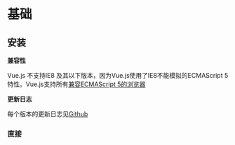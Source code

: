 # 基础

## 安装

**兼容性**

Vue.js 不支持IE8 及其以下版本，因为Vue.js使用了IE8不能模拟的ECMAScript 5特性。Vue.js支持所有[兼容ECMAScript 5的浏览器](http://caniuse.com/#feat=es5)



**更新日志**

每个版本的更新日志见[Github](https://github.com/vuejs/vue/releases)



### 直接<script>引用

直接下载并用`<script>`标签引入，`Vue`会被注册为一个全局变量。重要提示：在开发时请用开发版本，遇见常见错误它会给出友好的警告。

> 开发环境不要用最小压缩版，不然会失去了错误提示和警告！



#### CDN

推荐：https://unpkg.com/vue，会保持和npm发布的最新的版本一致。可以在https://unpkg.com/vue/ 浏览npm 包资源。

也可以从jsDeliver或cdnjs获取，不过这两个服务器版本更新可能略滞后。



### NPM

在用vue.js构建大型应用时推荐使用NPM安装，NPM能很好地和谐如[Webpack](https://webpack.js.org/)或[Browserify](http://browserify.org/)模块打包器配合使用。Vue.js也提供配套工具来开发[单文件组件](https://cn.vuejs.org/v2/guide/single-file-components.html)

```bash
# 最新稳定版
$ npm install vue
```



### 命令行工具（CLI）

Vue.js提供一个[官方命令行工具](https://github.com/vuejs/vue-cli)，可用于快速搭建大型单页面应用。该工具提供开箱即用的构建工具配置，带来现代化的前端开发流程。只需几分钟可创建并启动一个带热重载、保存时静态检查以及可用于生产环境的构建配置的项目。

```bash
# 全局安装vue-cli
$ npm install --global vue-cli
# 创建一个基于webpack模板的项目
$ vue init webpack my-project
# 安装依赖，走你
$ cd my-project
$ npm install 
$ npm run dev
```

> CLI工具假定用户对Node.js和相关构建工具有一定程度的了解。如果你是新手，我们强烈建议先在不用构建工具的情况下通读[指南](https://cn.vuejs.org/guide/)，熟悉Vue本身滞后再研究CLI。

> 译者注：对于大陆用户，建议将npm的注册表源[设置为国内的镜像](http://riny.net/2014/cnpm/)，可以大幅度提升安装速度。



### 对不同构建版本的解释

在[NPM 包的`dist/`目录](https://unpkg.com/vue@latest/dist/)你将会找到很多不同的Vue.js构建。这里列出了他们之间的差别：

|              | UMD                | CommonJS              | ES Moudule         |
| ------------ | ------------------ | --------------------- | ------------------ |
| 完整版          | vue.js             | vue.common.js         | vue.esm.js         |
| 只包含运行时       | vue.runtime.js     | vue.runtime.commom.js | vue.runtime.esm.js |
| 完整版（生产环境）    | vue.min.js         | -                     | -                  |
| 只包含运行时（生产环境） | vue.runtime.min.js | -                     | -                  |



#### 术语

- 完整版：同时包含编译器和运行时的构建
- 编译器：用来将模板字符串编译成为Javascript渲染函数的代码。
- 运行时：用来创建Vue实例，渲染并处理virtual DOM 等行为的代码。基础上就是除去编译器的其他一切
- UMD：UMD构建可以直接`<script>`标签用在浏览器中。Unpkg CDN 的https://unpkg.com/vue 默认文件就是运行时+编译器的UMD构建（`vue.js`）
- CommonJS：CommonJS构建用来配合老的打包工具比如[browserify](http://browserify.org/) 或[webpack 1](https://webpack.github.io/)。这些打包工具的默认文件（pkg.main）是只包含运行时CommonJS构建（vue.runtime.common.js）。
- ES Module：ES module构建用来配合现代打包工具比如[webpack 2](https://webpack.js.org/) 或 [rollup](http://rollupjs.org/)。这些打包工具的默认文件（pkg.module）是只包含运行时的ES Module构建（`Vue.runtime.esm.js`）。



#### 运行时+编译器vs.只包含运行时

如果你需要在客户端编译模板（比如传入一个字符串给`template`选项，或挂载到一个元素上并以其内部的HTML作为模板），你将需要加上编译器，即完整版的构建：

```javascript
// 需要编译器
new Vue({
  template: `<div>{{ hi }}</div>`
})

//不需要编译器
new Vue({
  render(h){
    renturn h('div', this.hi)
  }
})
```

当使用`vue-loader`或`vueify`的时候，`*.vue`文件内部的模板会在构建时预编译成Javascript。你在最终打好的包里实际上不需要编译器的，因为只是用运行时构建即可。

因为运行时构建相比完整版减了30%的体积，你应该尽可能使用这个版本。如果你仍然希望使用完整版构建，你需要在你的打包工具里配置一个别名：

**Webpack**

```js
module.export = {
  //...
  resolve:{
    alias:{
      'vue$': 'vue/dist/vue.esm.js'	//'vue/dist/vue.commom.js' for webpack 1
    }
  }
}
```

**Rollup**

```javascript
const alias = require('rollup-plugin-alias')

rollup({
  //...
  plugins: [
    alias:({
      'vue': 'vue/dist/vue.esm.js'
    })
  ]
})
```

**Browserify**

添加到你项目的`package.json`

```js
{
  //...
  "browser":{
    "vue": "vue/dist/vue.common.js"
  }
}
```



#### 开发环境vs. 生产环境模式

开发环境/生产环境模式是硬编码的UMD构建：开发环境下不压缩代码，生产环境下压缩代码。

CommonJS 和ES Module 构建是用于打包工具的，因此我们不提供压缩后的版本。你有必要在打最终包时候压缩它们。

CommonJS 和ES Module 构建同时保留原始的`process.env.NODE_ENV` 检测，以决定它们应该运行在什么模式下。你应该使用适当的打包工具配置来替换它们的环境变量以便控制Vue所运行的模式。把`process.env.NODE_ENV`替换为字符串字面量同样可以让UglifyJS之类的压缩工具完全丢掉仅供开发环境的代码段，减少最终的文件尺寸。



**Webpack**

使用Webpack的[DefinePlugin](https://webpack.js.org/plugins/define-plugin/)：

```javascript
var webpack = require("webpack")

module.exports = {
  //..
  plugins:[
    //...
    new webpack.DefinePlugin({
      'process.env':{
        NODE_ENV:JSON.stringify('production')
      }
    })
  ]
}
```

**Rollup**

使用[rollup-plugin-replace](https://github.com/rollup/rollup-plugin-replace)

```javascript
const replace = require('rollup-plugin-replace')

rollup({
  //...
  plugin:[
    replace:({
      'process.env.NODE_ENV': JSON.stringify('production')
    })
  ]
}).then(...)
```

**Browserify**

为你的包提供一个全局[envify](https://github.com/hughsk/envify)

```
NODE_ENV=production browserify -g envify -e main.js | uglifyjs -c -m > build.js
```

也可以移步到[生产环境部署提示](https://cn.vuejs.org/v2/guide/deployment.html)。



#### csp 环境

有些环境，如 Google Chrome Apps ，强制应用内容安全策略 (CSP) ，不能使用 `new Function()` 对表达式求值。这时可以用 CSP 兼容版本。独立的构建取决于该功能编译模板，所以无法使用这些环境。

另一方面，运行时构建的是完全兼容 CSP 的。当通过 [Webpack + vue-loader](https://github.com/vuejs-templates/webpack-simple) 或者 [Browserify + vueify](https://github.com/vuejs-templates/browserify-simple) 构建时，在 CSP 环境中模板将被完美预编译到 `render` 函数中。



### 开发版构建

重要：Github仓库的`/dist`文件夹只有在新版本发布时才会更新。如果想要使用Github上Vue最新的源码，你需要自己构建！

```bash
git clone https://github.com/vuejs/vue.git node_modules/vue
cd node_module/vue
npm install
npm run dev
```



### Bower

Bower只提供UMD 构建

```bash
# 最新稳定版本
$ bower install vue
```



### AMD 模块加载器

所有UMD 构建都可以直接用作AMD模块。



> 原文：[http://vuejs.org/guide/installation.html](http://vuejs.org/guide/installation.html)



---



## 介绍

### Vue.js 是什么

Vue.js时一套构建用户界面的渐进式框架。与其他重量级框架不同的是，Vue采用自底向上增量开发的塞设计。Vue的核心库只关注视图层，它不仅易于上手，还便于与第三方库或既有项目整合。另一方面，当与`单文件组件`和`Vue生态系统支持的库`结合使用时，Vue也完全能够为复杂的单页面应用程序提供驱动。



如果你是有经验的前端开发者，想知道Vue.js与其它库/框架的区别，查看[对比其它框架](https://cn.vuejs.org/v2/guide/comparison.html)



### 起步

> 官方指南假设你已有HTML、CSS 、和Javascript中级前端知识。如果你刚开始学习前端开发，将框架作为你的第一步可能不是最好的主意--掌握好基础知识再来！之前有其它的框架的使用经验对于学习Vue.js是有帮助的，但这不是必需的。

尝试Vue.js最简单的方法是使用[JSFiddle Hello World](https://jsfiddle.net/chrisvfritz/50wL7mdz/)。你可以在浏览器新标签页中打开它，跟着例子学习一些基础的用法。或者你可以创建一个`.html`文件，然后通过如下方式引入Vue：

```html
<script src="https://unpkg.com/vue"></script>	
```

你可以查看[安装教程](https://cn.vuejs.org/guide/installation.html)来了解其他安装Vue的选项。请注意我们不推荐新手直接使用`vue-cli`，尤其是对Node.js构建工具不够了解的同学。



### 声明式渲染

vue.js的核心是一个允许采用简洁的模板语法来声明式的将数据渲染进DOM：

```html
<div id="app">
  {{ message }}
</div>
```

```js
var app = new Vue({
  el: '#app',
  data:{
    message: 'Hello Vue!'
  }
})
```

我们已经生成了我们的第一个Vue应用！看起来这跟单单渲染一个字符串模板非常类似，但是Vue在背后做了大量工作。现在数据和DOM已经被绑定在一起，所有的元素都是**响应式的。** 我们该如何知道呢？ 打开你的浏览器的控制台（就在这个页面打开），并修改`app.message`，你将看到上例相应地更新。

除了文本插值，我们还可以采用这样的方式绑定DOM元素属性：

```html
<div id="app-2">
  <span v-bind:title="message">
    鼠标悬停几秒钟查看此处动态绑定的信息！
  </span>
</div>
```

```js
var app2 = new Vue({
  el: '#app-2',
  data:{
    message: '页面加载于' + new Data().toLocaleString()
  }
})
```



这里我们遇到点新东西。你看到的`v-bind`属性被称为**指令**。指令带有前缀`v-`，以表示它们是Vue提供的特殊属性。可能你已经猜到了，它们会在渲染的DOM上应用特殊的响应式行为。简而言之，这里该指令的作用是：“将这个元素节点的`title`属性和Vue实例的`message`属性保持一致”。

再次打开浏览器的Javascript控制台输入`app2.message ='新消息'`，就会再一次看到这个绑定了`title`属性的HTML已经进行了更新。



### 条件与循环

控制切换一个元素的显示也相当于简单：

```html
<div id="app-3">
  <p v-if="seen">现在你看到我了</p>
</div>
```

```js
var app3 = new Vue({
  el:'#app-3',
  data:{
    seen: true
  }
})
```

 继续在控制台设置`app3.seen = false`，你会发现“现在你看到我了” 消失了。

这个例子演示了我们不仅可以绑定DOM文本到数据，也可以绑定DOM结构到数据。而且，Vue也提供一个强大的过渡效果系统，可以在Vue插入/更新/删除元素时自动应用[过渡效果](https://cn.vuejs.org/v2/guide/transitions.html)。

还有其它很多指令，每个指令都有特殊的功能。例如，`v-for`指令可以绑定数组的数据来渲染一个项目列表：

```html
<div id="app-4">
	<ol>
      	<li v-for="todo in todos">
          	{{todo.text}}
        </li>
  	</ol>
</div>
```

```js
var app4 = new Vue({
  el: '#app-4',
  data:{
    todos: [
      {text: '学习Javascript'},
      {text: '学习Vue'},
      {text: '整个项目'}
    ]
  }
})
```

在控制台里，输入`app4.todos.push({text: '新项目'})`，你会发现列表中添加一个新项。



### 处理用户输入

为了让用户和你的应用进行互动，我们可以用`v-on`指令绑定一个事件监听器，通过它调用我们Vue实例中定义的方法：

```html
<div id="app-5">
	<p>{{message}}</p>
  	<button v-on:click="reverseMessage">逆转消息</button>
</div>
```

```js
var app5 = new Vue({
  el:'#app-5',
  data:{
    messag:'Hello Vue.js!'
  },
  methods:{
    reverMessage: function(){
      this.message = this.message.split('').reverse().join('')
    }
  }
})
```

注意在`reverseMessage`方法中，我们更新了应用的状态，但没有触碰DOM--所有的DOM操作都由Vue来处理，你编写的代码不需要关注底层逻辑。

Vue还提供了`v-model`指令，它能轻松实现表单输入和应用状态之间的双向绑定。

```html
<div id="app-6">
  <p>{{ message }}</p>
  <input v-model="message">
</div>
```

```js
var app6 = new Vue({
  el: '#app-6',
  data: {
    message: 'Hello Vue'
  }
})
```



### 组件化应用构建

组件系统是Vue的另一个重要概念，因为它是一种抽象，允许我们使用小型、独立和通常可复用的组件构建大型应用。仔细想想，几乎任意类型的应用界面都可以抽象为一个组件树。

在vue里，一个组件本质上是一个拥有预定义选项的一个Vue实例，在Vue中注册组件很简单：

```js
Vue.component('todo-item', {
  template: '<li>这是个待办项</li>'
})
```

现在你可以用它构建另一个组件模板：

```html
<ol>
  <todo-item></todo-item>
</ol>
```

但是这样会为每个代办项渲染同样的文本，这看起来并不炫酷，我们应该能将数据从父作用域传到子组件。让我们来修改一下组件的定义，使之能够接受一个属性：

```javascript
Vue.component('todo-item', {
  props: ['todo'],
  template:'<li>{{ todo.text }}</li>'
})
```

现在，我们可以使用`v-bind`指令将todo传到每一个重复的组件中：

```html
<div id="app-7">
  <ol>
    <todo-item v-for="item in groceryList" v-bind:todo="item" v-bind:key="item.id">
    </todo-item>
  </ol>
</div>
```

```js
Vue.component('todo-item', {
  props: ['todo'],
  template: '<li>{{ todo.text }}</li>'
})
var app7 = new Vue({
  el: '#app-7',
  data: {
    groceryList: [
      { id: 0, text: '蔬菜' },
      { id: 1, text: '奶酪' },
      { id: 2, text: '随便其他什么人吃的东西' }
    ]
  }
})
```

这只是一个假设的例子，但是我们已经设法将应用分割成了两个更小的单元，子单元通过`props` 接口实现了与父单元很好的解耦。我们现在可以进一步为我们的`todo-item`  组件实现更复杂的模板和逻辑的改进，而不是影响到父单元。

在一个大型应用中，有必要将整个应用程序划分为组件，以使开发可管理。在[后续教程](https://cn.vuejs.org/v2/guide/components.html)中我们将详述组件，不过这里有一个（假想的）使用了组件的应用模板是什么样的例子：

```html
<div id="app">
  <app-nav></app-nav>
  <app-view>
    <app-sidebar></app-sidebar>
    <app-content></app-content>
  </app-view>
</div>
```

### 与自定义元素的关系

你可能已经注意到Vue组件非常类似于**自定义元素**--它是[Web - 组件规范](https://www.w3.org/wiki/WebComponents/)的一部分，这是因为Vue的组件语法部分参考了该规范。例如Vue组件实现了[Slot API](https://github.com/w3c/webcomponents/blob/gh-pages/proposals/Slots-Proposal.md)与`is`特性。但是，还是有几个关键差别：

1. web组件规范仍然处于草案阶段，并且尚无浏览器原生实现，相比之下，Vue组件不需要任何补丁，并且在所有支持的浏览器（IE9及更高版本）之下表现一致。必要时，Vue组件也可以包装于原生自定义元素之内。
2. Vue组件提供了纯自定义元素所不具备的一些重要功能，最突出的是跨组件数据流，自定义事件通讯以及构建工具集成。



### 准备好了吗？

我们刚才简单介绍了 Vue 核心最基本的功能——本教程的其余部分将涵盖这些功能以及其他高级功能更详细的细节，所以请务必读完整个教程！



## Vue实例

### 构造器

### 属性和方法

### 实例生命周期

### 生命周期图示

























